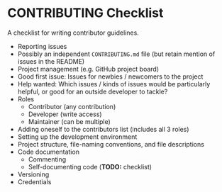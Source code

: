 # CONTRIBUTING Checklist

A checklist for writing contributor guidelines.

- Reporting issues
- Possibly an independent `CONTRIBUTING.md` file (but retain mention of issues in the README)
- Project management (e.g. GitHub project board)
- Good first issue: Issues for newbies / newcomers to the project
- Help wanted: Which issues / kinds of issues would be particularly helpful, or good for an outside developer to tackle?
- Roles
  - Contributor (any contribution)
  - Developer (write access)
  - Maintainer (can be multiple)
- Adding oneself to the contributors list (includes all 3 roles)
- Setting up the development environment
- Project structure, file-naming conventions, and file descriptions
- Code documentation
  - Commenting
  - Self-documenting code (**TODO:** checklist)
- Versioning
- Credentials
